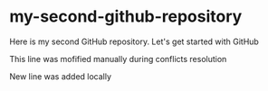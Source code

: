 # my-second-github-repository
Here is my second GitHub repository. Let's get started with GitHub

This line was mofified manually during conflicts resolution

New line was added locally